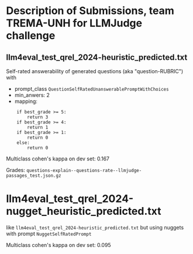 # Description of Submissions, team TREMA-UNH for LLMJudge challenge


## llm4eval_test_qrel_2024-heuristic_predicted.txt

Self-rated answerability of generated questions (aka "question-RUBRIC") with 

* prompt_class `QuestionSelfRatedUnanswerablePromptWithChoices`
* min_anwers: 2
* mapping: 
```
    if best_grade >= 5:
        return 3
    if best_grade >= 4:
        return 1
    if best_grade >= 1:
        return 0
    else:
        return 0
```
Multiclass cohen's kappa on dev set: 0.167


Grades: `questions-explain--questions-rate--llmjudge-passages_test.json.gz`


# llm4eval_test_qrel_2024-nugget_heuristic_predicted.txt

like `llm4eval_test_qrel_2024-heuristic_predicted.txt` but using nuggets with prompt `NuggetSelfRatedPrompt`

Multiclass cohen's kappa on dev set: 0.095